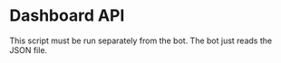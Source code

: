 # Dashboard API

This script must be run separately from the bot. The bot just reads the JSON file. 

